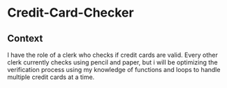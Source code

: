 # Credit-Card-Checker
## Context
I have the role of a clerk who checks if credit cards are valid. Every other clerk currently checks using pencil and paper, but i will be optimizing the verification process using my knowledge of functions and loops to handle multiple credit cards at a time. 
